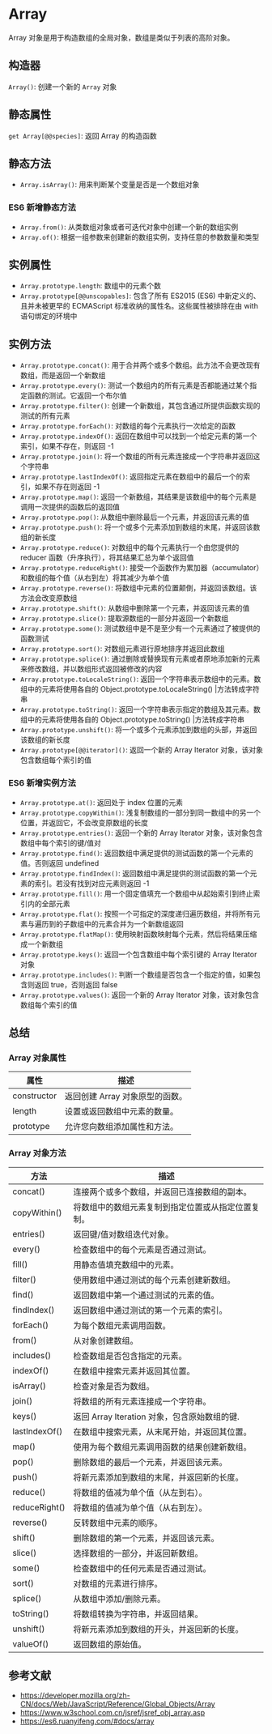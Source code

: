 # Array

Array 对象是用于构造数组的全局对象，数组是类似于列表的高阶对象。

## 构造器

`Array()`: 创建一个新的 `Array` 对象

## 静态属性

`get Array[@@species]`: 返回 Array 的构造函数

## 静态方法

- `Array.isArray()`: 用来判断某个变量是否是一个数组对象

### ES6 新增静态方法

- `Array.from()`: 从类数组对象或者可迭代对象中创建一个新的数组实例
- `Array.of()`: 根据一组参数来创建新的数组实例，支持任意的参数数量和类型

## 实例属性

- `Array.prototype.length`: 数组中的元素个数
- `Array.prototype[@@unscopables]`: 包含了所有 ES2015 (ES6) 中新定义的、且并未被更早的 ECMAScript 标准收纳的属性名。这些属性被排除在由 with 语句绑定的环境中

## 实例方法

- `Array.prototype.concat()`: 用于合并两个或多个数组。此方法不会更改现有数组，而是返回一个新数组
- `Array.prototype.every()`: 测试一个数组内的所有元素是否都能通过某个指定函数的测试。它返回一个布尔值
- `Array.prototype.filter()`: 创建一个新数组，其包含通过所提供函数实现的测试的所有元素
- `Array.prototype.forEach()`: 对数组的每个元素执行一次给定的函数
- `Array.prototype.indexOf()`: 返回在数组中可以找到一个给定元素的第一个索引，如果不存在，则返回 -1
- `Array.prototype.join()`: 将一个数组的所有元素连接成一个字符串并返回这个字符串
- `Array.prototype.lastIndexOf()`: 返回指定元素在数组中的最后一个的索引，如果不存在则返回 -1
- `Array.prototype.map()`: 返回一个新数组，其结果是该数组中的每个元素是调用一次提供的函数后的返回值
- `Array.prototype.pop()`: 从数组中删除最后一个元素，并返回该元素的值
- `Array.prototype.push()`: 将一个或多个元素添加到数组的末尾，并返回该数组的新长度
- `Array.prototype.reduce()`: 对数组中的每个元素执行一个由您提供的 reducer 函数（升序执行），将其结果汇总为单个返回值
- `Array.prototype.reduceRight()`: 接受一个函数作为累加器（accumulator）和数组的每个值（从右到左）将其减少为单个值
- `Array.prototype.reverse()`: 将数组中元素的位置颠倒，并返回该数组。该方法会改变原数组
- `Array.prototype.shift()`: 从数组中删除第一个元素，并返回该元素的值
- `Array.prototype.slice()`: 提取源数组的一部分并返回一个新数组
- `Array.prototype.some()`: 测试数组中是不是至少有一个元素通过了被提供的函数测试
- `Array.prototype.sort()`: 对数组元素进行原地排序并返回此数组
- `Array.prototype.splice()`: 通过删除或替换现有元素或者原地添加新的元素来修改数组，并以数组形式返回被修改的内容
- `Array.prototype.toLocaleString()`: 返回一个字符串表示数组中的元素。数组中的元素将使用各自的 Object.prototype.toLocaleString() |方法转成字符串
- `Array.prototype.toString()`: 返回一个字符串表示指定的数组及其元素。数组中的元素将使用各自的 Object.prototype.toString() |方法转成字符串
- `Array.prototype.unshift()`: 将一个或多个元素添加到数组的头部，并返回该数组的新长度
- `Array.prototype[@@iterator]()`: 返回一个新的 Array Iterator 对象，该对象包含数组每个索引的值

### ES6 新增实例方法

- `Array.prototype.at()`: 返回处于 index 位置的元素
- `Array.prototype.copyWithin()`: 浅复制数组的一部分到同一数组中的另一个位置，并返回它，不会改变原数组的长度
- `Array.prototype.entries()`: 返回一个新的 Array Iterator 对象，该对象包含数组中每个索引的键/值对
- `Array.prototype.find()`: 返回数组中满足提供的测试函数的第一个元素的值。否则返回 undefined
- `Array.prototype.findIndex()`: 返回数组中满足提供的测试函数的第一个元素的索引。若没有找到对应元素则返回 -1
- `Array.prototype.fill()`: 用一个固定值填充一个数组中从起始索引到终止索引内的全部元素
- `Array.prototype.flat()`: 按照一个可指定的深度递归遍历数组，并将所有元素与遍历到的子数组中的元素合并为一个新数组返回
- `Array.prototype.flatMap()`: 使用映射函数映射每个元素，然后将结果压缩成一个新数组
- `Array.prototype.keys()`: 返回一个包含数组中每个索引键的 Array Iterator 对象
- `Array.prototype.includes()`: 判断一个数组是否包含一个指定的值，如果包含则返回 true，否则返回 false
- `Array.prototype.values()`: 返回一个新的 Array Iterator 对象，该对象包含数组每个索引的值

## 总结

### Array 对象属性

| 属性        | 描述                            |
| ----------- | ------------------------------- |
| constructor | 返回创建 Array 对象原型的函数。 |
| length      | 设置或返回数组中元素的数量。    |
| prototype   | 允许您向数组添加属性和方法。    |

### Array 对象方法

| 方法          | 描述                                               |
| ------------- | -------------------------------------------------- |
| concat()      | 连接两个或多个数组，并返回已连接数组的副本。       |
| copyWithin()  | 将数组中的数组元素复制到指定位置或从指定位置复制。 |
| entries()     | 返回键/值对数组迭代对象。                          |
| every()       | 检查数组中的每个元素是否通过测试。                 |
| fill()        | 用静态值填充数组中的元素。                         |
| filter()      | 使用数组中通过测试的每个元素创建新数组。           |
| find()        | 返回数组中第一个通过测试的元素的值。               |
| findIndex()   | 返回数组中通过测试的第一个元素的索引。             |
| forEach()     | 为每个数组元素调用函数。                           |
| from()        | 从对象创建数组。                                   |
| includes()    | 检查数组是否包含指定的元素。                       |
| indexOf()     | 在数组中搜索元素并返回其位置。                     |
| isArray()     | 检查对象是否为数组。                               |
| join()        | 将数组的所有元素连接成一个字符串。                 |
| keys()        | 返回 Array Iteration 对象，包含原始数组的键.       |
| lastIndexOf() | 在数组中搜索元素，从末尾开始，并返回其位置。       |
| map()         | 使用为每个数组元素调用函数的结果创建新数组。       |
| pop()         | 删除数组的最后一个元素，并返回该元素。             |
| push()        | 将新元素添加到数组的末尾，并返回新的长度。         |
| reduce()      | 将数组的值减为单个值（从左到右）。                 |
| reduceRight() | 将数组的值减为单个值（从右到左）。                 |
| reverse()     | 反转数组中元素的顺序。                             |
| shift()       | 删除数组的第一个元素，并返回该元素。               |
| slice()       | 选择数组的一部分，并返回新数组。                   |
| some()        | 检查数组中的任何元素是否通过测试。                 |
| sort()        | 对数组的元素进行排序。                             |
| splice()      | 从数组中添加/删除元素。                            |
| toString()    | 将数组转换为字符串，并返回结果。                   |
| unshift()     | 将新元素添加到数组的开头，并返回新的长度。         |
| valueOf()     | 返回数组的原始值。                                 |

## 参考文献

- https://developer.mozilla.org/zh-CN/docs/Web/JavaScript/Reference/Global_Objects/Array
- https://www.w3school.com.cn/jsref/jsref_obj_array.asp
- https://es6.ruanyifeng.com/#docs/array
